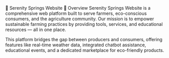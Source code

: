 <div align="left">
🌿 Serenity Springs Website
🧭 Overview
Serenity Springs Website is a comprehensive web platform built to serve farmers, eco-conscious consumers, and the agriculture community. Our mission is to empower sustainable farming practices by providing tools, services, and educational resources — all in one place.

This platform bridges the gap between producers and consumers, offering features like real-time weather data, integrated chatbot assistance, educational events, and a dedicated marketplace for eco-friendly products.
</div>
